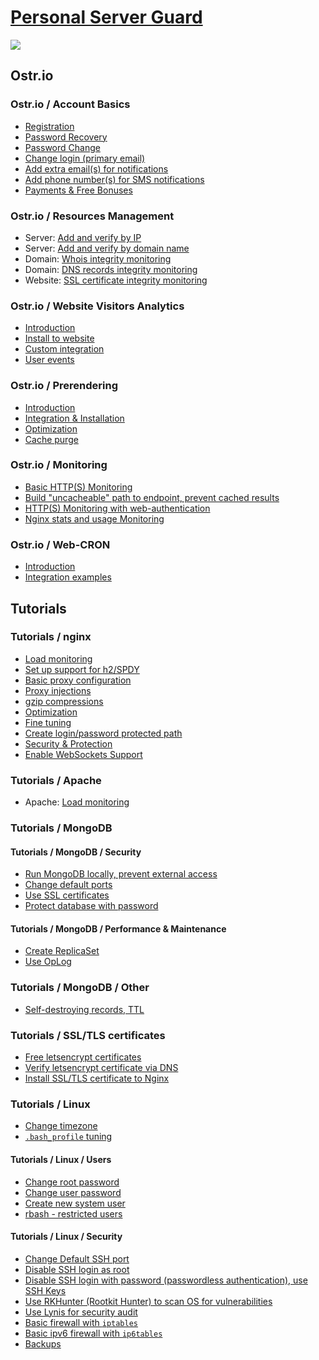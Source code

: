# [Personal Server Guard](https://ostr.io)
<a href="https://ostr.io/" target="_blank"><img src="https://ostr.io/images/cover-800.png" /></a>

## Ostr.io
### Ostr.io / Account Basics
 - [Registration]()
 - [Password Recovery]()
 - [Password Change]()
 - [Change login (primary email)]()
 - [Add extra email(s) for notifications]()
 - [Add phone number(s) for SMS notifications]()
 - [Payments & Free Bonuses]()

### Ostr.io / Resources Management
 - Server: [Add and verify by IP]()
 - Server: [Add and verify by domain name]()
 - Domain: [Whois integrity monitoring]()
 - Domain: [DNS records integrity monitoring]()
 - Website: [SSL certificate integrity monitoring]()

### Ostr.io / Website Visitors Analytics
 - [Introduction]()
 - [Install to website]()
 - [Custom integration]()
 - [User events]()

### Ostr.io / Prerendering
 - [Introduction]()
 - [Integration & Installation]()
 - [Optimization]()
 - [Cache purge]()

### Ostr.io / Monitoring
 - [Basic HTTP(S) Monitoring]()
 - [Build "uncacheable" path to endpoint, prevent cached results]()
 - [HTTP(S) Monitoring with web-authentication]()
 - [Nginx stats and usage Monitoring]()
<!--  - [Apache stats and usage Monitoring]()
 - [MongoDB stats and usage Monitoring]()
 - [PHP stats and usage Monitoring]()
 - [Node.js stats and usage Monitoring]()
 - [Phusion Passenger `passenger-status` Monitoring]()
 - PHP: [MySQL Database Monitoring]()
 - Ruby: [MySQL Database Monitoring]()
 - Node.js: [MySQL Database Monitoring]()
 - PHP: [MongoDB Database Monitoring]()
 - Ruby: [MongoDB Database Monitoring]()
 - Node.js: [MongoDB Database Monitoring]()
 - PHP: [Redis Database Monitoring]()
 - Ruby: [Redis Database Monitoring]()
 - Node.js: [Redis Database Monitoring]()
 - Custom: [Server stats Monitoring with Node.js]()
 - Custom: [Server stats Monitoring with Ruby]()
 - Custom: [Server stats Monitoring with PHP]()
 - Custom: [JSON Endpoint Monitoring]()
 - Custom: [XML Endpoint Monitoring]()
 - Advanced: [SNMP (CPU, RAM, HDD, SSD, Bandwidth, Processes, SSH Sessions, Server Reboot) monitoring]() -->

### Ostr.io / Web-CRON
 - [Introduction]()
 - [Integration examples]()

## Tutorials
### Tutorials / nginx
 - [Load monitoring]()
 - [Set up support for h2/SPDY]()
 - [Basic proxy configuration]()
 - [Proxy injections]()
 - [gzip compressions]()
 - [Optimization]()
 - [Fine tuning]()
 - [Create login/password protected path]()
 - [Security & Protection]()
 - [Enable WebSockets Support]()

### Tutorials / Apache
 - Apache: [Load monitoring]()

### Tutorials / MongoDB
#### Tutorials / MongoDB / Security
 - [Run MongoDB locally, prevent external access]()
 - [Change default ports]()
 - [Use SSL certificates]()
 - [Protect database with password]()

#### Tutorials / MongoDB / Performance & Maintenance
 - [Create ReplicaSet]()
 - [Use OpLog]()

### Tutorials / MongoDB / Other
 - [Self-destroying records, TTL]()

### Tutorials / SSL/TLS certificates
 - [Free letsencrypt certificates](https://github.com/VeliovGroup/ostrio/blob/master/tutorials/ssl/ssl-letsencrypt.md)
 - [Verify letsencrypt certificate via DNS](https://github.com/VeliovGroup/ostrio/blob/master/tutorials/ssl/ssl-letsencrypt-dns-validation.md)
 - [Install SSL/TLS certificate to Nginx]()
 <!-- - [Install SSL/TLS certificate to Apache]() -->

<!-- ### Tutorials / Website
### Tutorials / Website / Security
 - [Basic Security Check-list]()
 - [Google reCAPTCA]()
 - [Advanced Google reCAPTCHA integration]() -->

<!-- ### Tutorials / Website / Visitors Analytics
 - [Ostr.io Analytics]()
 - [Google Analytics]()
 - [Yandex Metrika]() -->

<!-- ### Tutorials / Website / Development
 - [Service Workers - Build off-line website]()
 - [Service Workers - App install banner]()
 - [Service Workers - Standalone App]()
 - [favicon - for all devices and browsers]()
 - [robots.txt]() -->

<!-- ### Tutorials / Website / Meteor.js
 - [Build simple off-line application]() -->

<!-- ### Tutorials / CDN
 - [CloudFlare]()
 - [Advanced security with CloudFlare]() -->

### Tutorials / Linux
 - [Change timezone](https://github.com/VeliovGroup/ostrio/blob/master/tutorials/linux/change-timezone.md)
 - [`.bash_profile` tuning](https://github.com/VeliovGroup/ostrio/blob/master/tutorials/linux/bash_profile-tuning.md)
#### Tutorials / Linux / Users
 - [Change root password](https://github.com/VeliovGroup/ostrio/blob/master/tutorials/linux/users/root-passwd.md)
 - [Change user password](https://github.com/VeliovGroup/ostrio/blob/master/tutorials/linux/users/user-passwd.md)
 - [Create new system user](https://github.com/VeliovGroup/ostrio/blob/master/tutorials/linux/users/create-user.md)
 - [rbash - restricted users](https://github.com/VeliovGroup/ostrio/blob/master/tutorials/linux/users/rbash.md)
#### Tutorials / Linux / Security
 - [Change Default SSH port](https://github.com/VeliovGroup/ostrio/blob/master/tutorials/linux/security/change-ssh-port.md)
 - [Disable SSH login as root](https://github.com/VeliovGroup/ostrio/blob/master/tutorials/linux/security/disable-ssh-root.md)
 - [Disable SSH login with password (passwordless authentication), use SSH Keys](https://github.com/VeliovGroup/ostrio/blob/master/tutorials/linux/security/use-ssh-keys.md)
 - [Use RKHunter (Rootkit Hunter) to scan OS for vulnerabilities](https://github.com/VeliovGroup/ostrio/blob/master/tutorials/linux/security/rootkit-hunter.md)
 - [Use Lynis for security audit](https://github.com/VeliovGroup/ostrio/blob/master/tutorials/linux/security/lynis-security-audit.md)
 - [Basic firewall with `iptables`](https://github.com/VeliovGroup/ostrio/blob/master/tutorials/linux/security/iptables-firewall.md)
 - [Basic ipv6 firewall with `ip6tables`](https://github.com/VeliovGroup/ostrio/blob/master/tutorials/linux/security/iptables-firewall-ipv6.md)
 - [Backups]()

